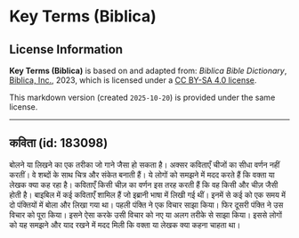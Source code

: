 # Key Terms (Biblica)

## License Information

**Key Terms (Biblica)** is based on and adapted from: _Biblica Bible Dictionary_, [Biblica, Inc.](https://www.biblica.com/), 2023, which is licensed under a [CC BY-SA 4.0 license](https://creativecommons.org/licenses/by-sa/4.0/legalcode.en).

This markdown version (created `2025-10-20`) is provided under the same license.



--------------------------------

## कविता (id: 183098)

बोलने या लिखने का एक तरीका जो गाने जैसा हो सकता है। अक्सर कविताएँ चीजों का सीधा वर्णन नहीं करतीं। वे शब्दों के साथ चित्र और संकेत बनाती हैं। ये लोगों को समझने में मदद करते हैं कि वक्ता या लेखक क्या कह रहा है। कविताएँ किसी चीज़ का वर्णन इस तरह करती हैं कि वह किसी और चीज़ जैसी होती है। बाइबिल में कई कविताएँ शामिल हैं जो इब्रानी भाषा में लिखी गई थीं। इनमें से कई को एक समय में दो पंक्तियों में बोला और लिखा गया था। पहली पंक्ति ने एक विचार साझा किया। फिर दूसरी पंक्ति ने उस विचार को पूरा किया। इसने ऐसा करके उसी विचार को नए या अलग तरीके से साझा किया। इससे लोगों को यह समझने और याद रखने में मदद मिली कि वक्ता या लेखक क्या कहना चाहता था।


